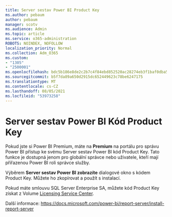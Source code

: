 ```yaml
---
title: Server sestav Power BI Product Key
ms.author: pebaum
author: pebaum
manager: scotv
ms.audience: Admin
ms.topic: article
ms.service: o365-administration
ROBOTS: NOINDEX, NOFOLLOW
localization_priority: Normal
ms.collection: Adm_O365
ms.custom:
- "1305"
- "2500001"
ms.openlocfilehash: bdc5b186e8de2c2b7c4f84ebd852520ac28274eb3f1baf0dba568cdb6d10e579
ms.sourcegitcommit: b5f7da89a650d2915dc652449623c78be6247175
ms.translationtype: MT
ms.contentlocale: cs-CZ
ms.lasthandoff: 08/05/2021
ms.locfileid: "53973258"
---
```

# <a name="power-bi-report-server-product-key"></a>Server sestav Power BI Kód Product Key

Pokud jste si Power BI Premium, máte na **Premium** na portálu pro správu Power BI přístup ke svému Server sestav Power BI kód Product Key. Tato funkce je dostupná jenom pro globální správce nebo uživatele, kteří mají přiřazenou Power BI roli správce služby.

Výběrem **Server sestav Power BI zobrazíte** dialogové okno s kódem Product Key. Můžete ho zkopírovat a použít s instalací.

Pokud máte smlouvu SQL Server Enterprise SA, můžete kód Product Key získat z Volume [Licensing Service Center](https://www.microsoft.com/Licensing/servicecenter/).

Další informace: https://docs.microsoft.com/power-bi/report-server/install-report-server
